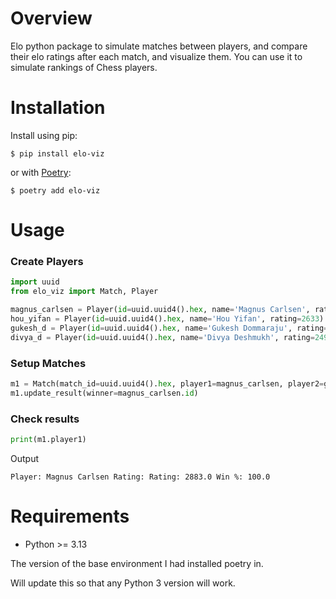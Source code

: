 # Overview
Elo python package to simulate matches between players, and compare their elo ratings after each match, and visualize them. You can use it to simulate rankings of Chess players.

# Installation

Install using pip:

```text
$ pip install elo-viz
```

or with [Poetry](https://python-poetry.org/):

```text
$ poetry add elo-viz
```

# Usage
### Create Players
```py
import uuid
from elo_viz import Match, Player

magnus_carlsen = Player(id=uuid.uuid4().hex, name='Magnus Carlsen', rating=2833)
hou_yifan = Player(id=uuid.uuid4().hex, name='Hou Yifan', rating=2633)
gukesh_d = Player(id=uuid.uuid4().hex, name='Gukesh Dommaraju', rating=2777)
divya_d = Player(id=uuid.uuid4().hex, name='Divya Deshmukh', rating=2490)
```

### Setup Matches
```py
m1 = Match(match_id=uuid.uuid4().hex, player1=magnus_carlsen, player2=gukesh_d)
m1.update_result(winner=magnus_carlsen.id)
```

### Check results
```py
print(m1.player1)
```
Output
```log
Player: Magnus Carlsen Rating: Rating: 2883.0 Win %: 100.0
```

# Requirements
- Python >= 3.13

The version of the base environment I had installed poetry in.

Will update this so that any Python 3 version will work.
